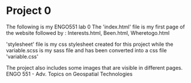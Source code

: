 # Project 0
The following is my ENGO551 lab 0
The 'index.html' file is my first page of the website followed by :
Interests.html, Been.html, Wheretogo.html

'stylesheet' file is my css stylesheet created for this project while the
variable.scss is my sass file and has been converted into a css file 'variable.css'

The project also includes some images that are visible in different pages.
ENGO 551 - Adv. Topics on Geospatial Technologies
